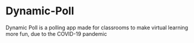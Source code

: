 # Dynamic-Poll
Dynamic Poll is a polling app made for classrooms to make virtual learning more fun, due to the COVID-19 pandemic
